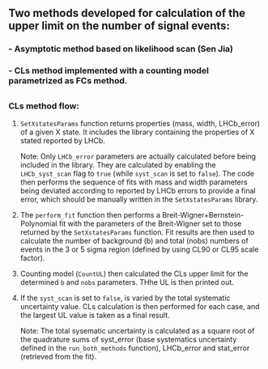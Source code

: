 ## Two methods developed for calculation of the upper limit on the number of signal events:
### - Asymptotic method based on likelihood scan (Sen Jia)
### - CLs method implemented with a counting model parametrized as FCs method.

##
### CLs method flow:
1. `SetXstatesParams` function returns properties (mass, width, LHCb_error) of a given X state. It includes the library containing the properties of X stated reported by LHCb.

    Note: Only `LHCb_error` parameters are actually calculated before being included in the library. They are calculated by enabling the `LHCb_syst_scan` flag to `true` (while `syst_scan` is set to `false`). The code then performs the sequence of fits with mass and width parameters being deviated according to reported by LHCb errors to provide a final error, which should be manually written in the `SetXstatesParams` library.

2. The `perform_fit` function then performs a Breit-Wigner+Bernstein-Polynomial fit with the parameters of the Breit-Wigner set to those returned by the `SetXstatesParams` function. Fit results are then used to calculate the number of background (b) and total (nobs) numbers of events in the 3 or 5 sigma region (defined by using CL90 or CL95 scale factor).

3. Counting model (`CountUL`) then calculated the CLs upper limit for the determined `b` and `nobs` parameters. THhe UL is then printed out.

4. If the `syst_scan` is set to `false`, is varied by the total systematic uncertainty value. CLs calculation is then performed for each  case, and the largest UL value is taken as a final result.

    Note: The total sysematic uncertainty is calculated as a square root of the quadrature sums of syst_error (base systematics uncertainty defined in the `run_both_methods` function), LHCb_error and stat_error (retrieved from the fit). 

